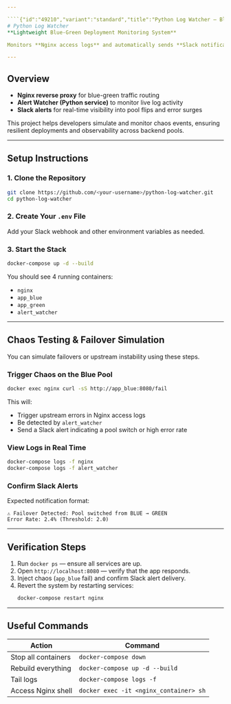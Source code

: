 ```yaml
---

````{"id":"49210","variant":"standard","title":"Python Log Watcher – Blue-Green Deployment Monitor (No License)"}
# Python Log Watcher  
**Lightweight Blue-Green Deployment Monitoring System**

Monitors **Nginx access logs** and automatically sends **Slack notifications** when upstream error rates breach thresholds or failover events occur.

---
```


## Overview

- **Nginx reverse proxy** for blue-green traffic routing  
- **Alert Watcher (Python service)** to monitor live log activity  
- **Slack alerts** for real-time visibility into pool flips and error surges  

This project helps developers simulate and monitor chaos events, ensuring resilient deployments and observability across backend pools.

---

## Setup Instructions

### 1. Clone the Repository
```bash
git clone https://github.com/<your-username>/python-log-watcher.git
cd python-log-watcher
```

### 2. Create Your `.env` File
Add your Slack webhook and other environment variables as needed.

### 3. Start the Stack
```bash
docker-compose up -d --build
```

You should see 4 running containers:
- `nginx`
- `app_blue`
- `app_green`
- `alert_watcher`

---

## Chaos Testing & Failover Simulation

You can simulate failovers or upstream instability using these steps.

### Trigger Chaos on the Blue Pool
```bash
docker exec nginx curl -sS http://app_blue:8080/fail
```

This will:
- Trigger upstream errors in Nginx access logs  
- Be detected by `alert_watcher`  
- Send a Slack alert indicating a pool switch or high error rate

### View Logs in Real Time
```bash
docker-compose logs -f nginx
docker-compose logs -f alert_watcher
```

### Confirm Slack Alerts
Expected notification format:
```
⚠️ Failover Detected: Pool switched from BLUE → GREEN
Error Rate: 2.4% (Threshold: 2.0)
```

---

## Verification Steps

1. Run `docker ps` — ensure all services are up.  
2. Open `http://localhost:8080` — verify that the app responds.  
3. Inject chaos (`app_blue` fail) and confirm Slack alert delivery.  
4. Revert the system by restarting services:  
   ```bash
   docker-compose restart nginx
   ```

---

## Useful Commands

| Action | Command |
|--------|----------|
| Stop all containers | `docker-compose down` |
| Rebuild everything | `docker-compose up -d --build` |
| Tail logs | `docker-compose logs -f` |
| Access Nginx shell | `docker exec -it <nginx_container> sh` |
````
